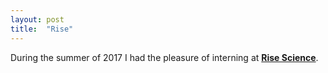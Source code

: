 ```yaml
---
layout: post
title:  "Rise"
---
```

During the summer of 2017 I had the pleasure of interning at **[Rise Science](http://risescience.com)**.
